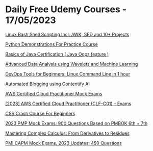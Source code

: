 # Daily Free Udemy Courses - 17/05/2023

[Linux Bash Shell Scripting Incl. AWK, SED and 10+ Projects](https://www.udemy.com/course/learn-shell-scripting-incl-awksedand-more-than-10-project/?couponCode=7D24F979036ECD863E5A)
[Python Demonstrations For Practice Course](https://www.udemy.com/course/python-for-beginners-demonstration-course/?couponCode=693457D9078CA5A4B64C)
[Basics of Java Certification ( Java Oops feature )](https://www.udemy.com/course/basic-of-java-certification/?couponCode=CC07574A7F2E0D81446C)
[Advanced Data Analysis using Wavelets and Machine Learning](https://www.udemy.com/course/advanced-data-analysis-using-wavelets-and-machine-learning/?couponCode=WAVELET3)
[DevOps Tools for Beginners: Linux Command Line in 1 hour](https://www.udemy.com/course/devops-tools-for-beginners-linux-command-line-in-1-hour/?couponCode=319EA912A01B09F718AC)
[Automated Blogging using Contentify AI](https://www.udemy.com/course/automated-blogging-using-contentify-ai/?couponCode=THELEGEND)
[AWS Certified Cloud Practitioner Mock Exams](https://www.udemy.com/course/aws-certified-cloud-practitioner-mock-exams/?couponCode=DISCUDEMY.COM)
[[2023] AWS Certified Cloud Practitioner (CLF-C01) – Exams](https://www.udemy.com/course/aws-certified-cloud-practitioner-clf-c01-practice-exams-i/?couponCode=BE6B30AC4CBF5D439974)
[CSS Crash Course For Beginners](https://www.udemy.com/course/css-crash-course-for-beginners-g/?couponCode=4335E78CE6FD658BD368)
[2023 PMP Mock Exams: 900 Questions Based on PMBOK 6th + 7th](https://www.udemy.com/course/2023-pmp-mock-exams-900-questions-based-on-pmbok-6th-7th/?couponCode=C6811AA6BCF01B6D780F)
[Mastering Complex Calculus: From Derivatives to Residues](https://www.udemy.com/course/mathematical-theory-of-complex-calculus/?couponCode=COMPLEX3)
[PMI CAPM Mock Exams, 2023 Updates: 450 Questions](https://www.udemy.com/course/pmi-capm-mock-exams-2023-updates-450-questions/?couponCode=E0570E5547E6EB701C72)
